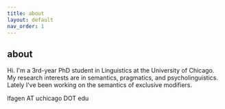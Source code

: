 ```yaml
---
title: about
layout: default
nav_order: 1
---
```


## about ##
Hi. I'm a 3rd-year PhD student in Linguistics at the University of Chicago. My research interests are in semantics, pragmatics, and psycholinguistics. Lately I've been working on the semantics of exclusive modifiers.

lfagen AT uchicago DOT edu
